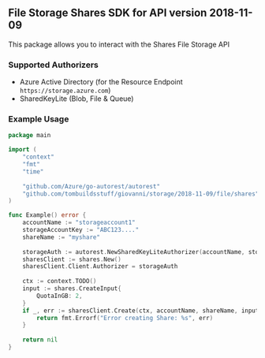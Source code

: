 ## File Storage Shares SDK for API version 2018-11-09

This package allows you to interact with the Shares File Storage API

### Supported Authorizers

* Azure Active Directory (for the Resource Endpoint `https://storage.azure.com`)
* SharedKeyLite (Blob, File & Queue)

### Example Usage

```go
package main

import (
	"context"
	"fmt"
	"time"
	
	"github.com/Azure/go-autorest/autorest"
	"github.com/tombuildsstuff/giovanni/storage/2018-11-09/file/shares"
)

func Example() error {
	accountName := "storageaccount1"
    storageAccountKey := "ABC123...."
    shareName := "myshare"
    
    storageAuth := autorest.NewSharedKeyLiteAuthorizer(accountName, storageAccountKey)
    sharesClient := shares.New()
    sharesClient.Client.Authorizer = storageAuth
    
    ctx := context.TODO()
    input := shares.CreateInput{
    	QuotaInGB: 2,
    }
    if _, err := sharesClient.Create(ctx, accountName, shareName, input); err != nil {
        return fmt.Errorf("Error creating Share: %s", err)
    }
    
    return nil 
}
```